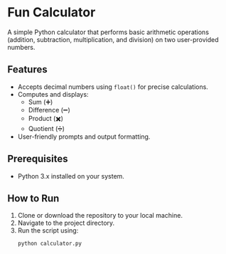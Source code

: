 # Fun Calculator

A simple Python calculator that performs basic arithmetic operations (addition, subtraction, multiplication, and division) on two user-provided numbers.

## Features
- Accepts decimal numbers using `float()` for precise calculations.
- Computes and displays:
  - Sum (➕)
  - Difference (➖)
  - Product (✖️)
  - Quotient (➗)
- User-friendly prompts and output formatting.

## Prerequisites
- Python 3.x installed on your system.

## How to Run
1. Clone or download the repository to your local machine.
2. Navigate to the project directory.
3. Run the script using:
   ```bash
   python calculator.py
